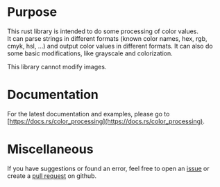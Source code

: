 # Purpose

This rust library is intended to do some processing of color values.  
It can parse strings in different formats (known color names, hex, rgb, cmyk, hsl, ...) and output color values in different formats. It can also do some basic modifications, like grayscale and colorization.

This library cannot modify images.

# Documentation

For the latest documentation and examples, please go to [https://docs.rs/color_processing](https://docs.rs/color_processing).

# Miscellaneous

If you have suggestions or found an error, feel free to open an [issue](https://github.com/ringostarr80/rust-color-processing/issues) or create a [pull request](https://github.com/ringostarr80/rust-color-processing/pulls) on github.

